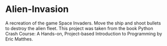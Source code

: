 # Alien-Invasion
A recreation of the game Space Invaders. Move the ship and shoot bullets to destroy the alien fleet. 
This project was taken from the book Python Crash Course: A Hands-on, Project-based Introduction to Programming by Eric Matthes. 
